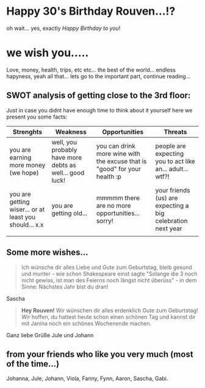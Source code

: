﻿# Happy 30's Birthday Rouven...!?

oh wait... yes, exactly $Happy$   $Birthday$ $to$ $you!$

# we wish you.....

Love, money, health, trips, etc etc... the best of the world... endless hapyness, yeah all that... lets go to the important part, continue reading...

## SWOT analysis of getting close to the 3rd floor:

Just in case you didnt have enough time to think about it yourself here we present you some facts:


 |  Strenghts | Weakness  | Opportunities  | Threats  |
|---|---|---|---|
| you are earning more money (we hope)  | well, you probably have more debts as well... good luck!  |  you can drink more wine with the excuse that is "good" for your health :p | people are expecting you to act like an... adult... wtf?!      |
| you are getting wiser... or at least you should... x.x  | you are getting old...  | mmmmm there are no more opportunities... sorry!  | your friends (us) are expecting a big celebration next year   |
|   |   |   |   |

## Some more wishes...


> Ich wünsche dir alles Liebe und Gute zum Geburtstag, bleib gesund und munter - wie schon Shakespeare einst sagte "Solange die 3 noch nicht gewiss, ist man des Feierns noch längst nicht überüss" - in dem Sinne: Nächstes Jahr bist du dran!

Sascha
> **Hey Rouven!** Wir wünschen dir alles erdenklich Gute zum Geburtstag! Wir hoffen, du hattest heute schon einen schönen Tag und kannst dir mit Janina noch ein schönes Wochenende machen.

Ganz liebe Grüße
Jule und Johann


## from your friends who like you very much (most of the time...) 

Johanna, Jule, Johann, Viola, Fanny, Fynn, Aaron, Sascha, Gabi.












